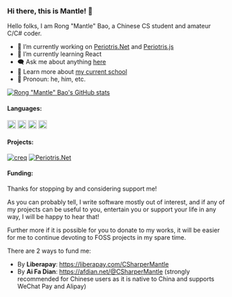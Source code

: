 ### Hi there, this is Mantle! :wave:

Hello folks, I am Rong "Mantle" Bao, a Chinese CS student and amateur C/C# coder.


- :telescope: I’m currently working on [Periotris.Net](https://github.com/CSharperMantle/Periotris.Net) and [Periotris.js](https://github.com/CSharperMantle/periotrisjs)
- :seedling: I’m currently learning React
- :left_speech_bubble: Ask me about anything [here](https://github.com/CSharperMantle/CSharperMantle/issues)
- :school: Learn more about [my current school](https://www.nbxiaoshi.net/)
- :boy: Pronoun: he, him, etc.

[![Rong "Mantle" Bao's GitHub stats](https://github-readme-stats.vercel.app/api?username=CSharperMantle&theme=dracula&show_icons=true&count_private=true)](https://github.com/anuraghazra/github-readme-stats)

#### Languages:

<code><img height="20" src="https://raw.fastgit.org/github/explore/80688e429a7d4ef2fca1e82350fe8e3517d3494d/topics/c/c.png"></code>
<code><img height="20" src="https://raw.fastgit.org/github/explore/80688e429a7d4ef2fca1e82350fe8e3517d3494d/topics/csharp/csharp.png"></code>
<code><img height="20" src="https://raw.fastgit.org/github/explore/80688e429a7d4ef2fca1e82350fe8e3517d3494d/topics/python/python.png"></code>
<code><img height="20" src="https://raw.fastgit.org/github/explore/5c058a388828bb5fde0bcafd4bc867b5bb3f26f3/topics/typescript/typescript.png"></code>

#### Projects:

[![creq](https://github-readme-stats.vercel.app/api/pin/?username=CSharperMantle&repo=creq)](https://github.com/CSharperMantle/creq) [![Periotris.Net](https://github-readme-stats.vercel.app/api/pin/?username=CSharperMantle&repo=Periotris.Net)](https://github.com/CSharperMantle/Periotris.Net)

#### Funding:

Thanks for stopping by and considering support me!

As you can probably tell, I write software mostly out of interest, and if any of my projects can be useful to you, entertain you or support your life in any way, I will be happy to hear that!

Further more if it is possible for you to donate to my works, it will be easier for me to continue devoting to FOSS projects in my spare time.

There are 2 ways to fund me:
- By **Liberapay**: https://liberapay.com/CSharperMantle
- By **Ai Fa Dian**: https://afdian.net/@CSharperMantle (strongly recommended for Chinese users as it is native to China and supports WeChat Pay and Alipay)

<!--
**CSharperMantle/CSharperMantle** is a ✨ _special_ ✨ repository because its `README.md` (this file) appears on your GitHub profile.

Here are some ideas to get you started:

- 🔭 I’m currently working on ...
- 🌱 I’m currently learning ...
- 👯 I’m looking to collaborate on ...
- 🤔 I’m looking for help with ...
- 💬 Ask me about ...
- 📫 How to reach me: ...
- 😄 Pronouns: ...
- ⚡ Fun fact: ...
-->
